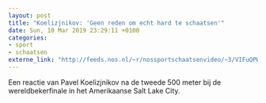 ```yaml
---
layout: post
title: "Koelizjnikov: 'Geen reden om echt hard te schaatsen'"
date: Sun, 10 Mar 2019 23:29:11 +0100
categories: 
- sport 
- schaatsen 
externe_link: "http://feeds.nos.nl/~r/nossportschaatsenvideo/~3/VIFuQPWIn5w/2275444"
---
```


Een reactie van Pavel Koelizjnikov na de tweede 500 meter bij de wereldbekerfinale in het Amerikaanse Salt Lake City.<img src="http://feeds.feedburner.com/~r/nossportschaatsenvideo/~4/VIFuQPWIn5w" height="1" width="1" alt=""/>

